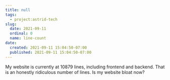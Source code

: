 ```yaml
---
title: null
tags:
  - project:astrid-tech
slug:
  date: 2021-09-11
  ordinal: 0
  name: line-count
date:
  created: 2021-09-11 15:04:50-07:00
  published: 2021-09-11 15:04:50-07:00
---
```


My website is currently at 10879 lines, including frontend and backend. That is
an honestly ridiculous number of lines. Is my website bloat now?
